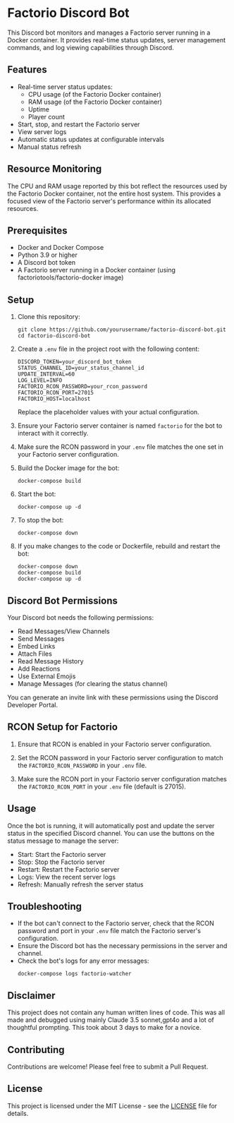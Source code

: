 # Factorio Discord Bot

This Discord bot monitors and manages a Factorio server running in a Docker container. It provides real-time status updates, server management commands, and log viewing capabilities through Discord.

## Features

- Real-time server status updates:
  - CPU usage (of the Factorio Docker container)
  - RAM usage (of the Factorio Docker container)
  - Uptime
  - Player count
- Start, stop, and restart the Factorio server
- View server logs
- Automatic status updates at configurable intervals
- Manual status refresh

## Resource Monitoring

The CPU and RAM usage reported by this bot reflect the resources used by the Factorio Docker container, not the entire host system. This provides a focused view of the Factorio server's performance within its allocated resources.

## Prerequisites

- Docker and Docker Compose
- Python 3.9 or higher
- A Discord bot token
- A Factorio server running in a Docker container (using factoriotools/factorio-docker image)

## Setup

1. Clone this repository:
   ```
   git clone https://github.com/yourusername/factorio-discord-bot.git
   cd factorio-discord-bot
   ```

2. Create a `.env` file in the project root with the following content:
   ```
   DISCORD_TOKEN=your_discord_bot_token
   STATUS_CHANNEL_ID=your_status_channel_id
   UPDATE_INTERVAL=60
   LOG_LEVEL=INFO
   FACTORIO_RCON_PASSWORD=your_rcon_password
   FACTORIO_RCON_PORT=27015
   FACTORIO_HOST=localhost
   ```
   Replace the placeholder values with your actual configuration.

3. Ensure your Factorio server container is named `factorio` for the bot to interact with it correctly.

4. Make sure the RCON password in your `.env` file matches the one set in your Factorio server configuration.

5. Build the Docker image for the bot:
   ```
   docker-compose build
   ```

6. Start the bot:
   ```
   docker-compose up -d
   ```

7. To stop the bot:
   ```
   docker-compose down
   ```

8. If you make changes to the code or Dockerfile, rebuild and restart the bot:
   ```
   docker-compose down
   docker-compose build
   docker-compose up -d
   ```

## Discord Bot Permissions

Your Discord bot needs the following permissions:

- Read Messages/View Channels
- Send Messages
- Embed Links
- Attach Files
- Read Message History
- Add Reactions
- Use External Emojis
- Manage Messages (for clearing the status channel)

You can generate an invite link with these permissions using the Discord Developer Portal.

## RCON Setup for Factorio

1. Ensure that RCON is enabled in your Factorio server configuration.

2. Set the RCON password in your Factorio server configuration to match the `FACTORIO_RCON_PASSWORD` in your `.env` file.

3. Make sure the RCON port in your Factorio server configuration matches the `FACTORIO_RCON_PORT` in your `.env` file (default is 27015).

## Usage

Once the bot is running, it will automatically post and update the server status in the specified Discord channel. You can use the buttons on the status message to manage the server:

- Start: Start the Factorio server
- Stop: Stop the Factorio server
- Restart: Restart the Factorio server
- Logs: View the recent server logs
- Refresh: Manually refresh the server status

## Troubleshooting

- If the bot can't connect to the Factorio server, check that the RCON password and port in your `.env` file match the Factorio server's configuration.
- Ensure the Discord bot has the necessary permissions in the server and channel.
- Check the bot's logs for any error messages:
  ```
  docker-compose logs factorio-watcher
  ```

## Disclaimer

This project does not contain any human written lines of code.
This was all made and debugged using mainly Claude 3.5 sonnet,gpt4o and a lot
of thoughtful prompting. This took about 3 days to make for a novice.

## Contributing

Contributions are welcome! Please feel free to submit a Pull Request.

## License

This project is licensed under the MIT License - see the [LICENSE](LICENSE) file for details.
